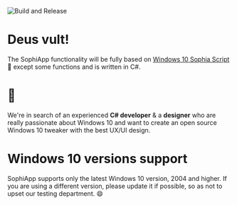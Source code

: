 ![Build and Release](https://github.com/farag2/SophiApp/workflows/Build%20and%20Release/badge.svg)

# Deus vult!

The SophiApp functionality will be fully based on [Windows 10 Sophia Script](https://github.com/farag2/Windows-10-Sophia-Script) :rocket: except some functions and is written in C#.

# :rocket:

We're in search of аn experienced **C# developer** & a **designer** who are really passionate about Windows 10 and want to create an open source Windows 10 tweaker with the best UX/UI design.

# Windows 10 versions support

SophiApp supports only the latest Windows 10 version, 2004 and higher. If you are using a different version, please update it if possible, so as not to upset our testing department. :smile:
